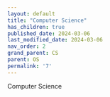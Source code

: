 ```yaml
---
layout: default
title: "Computer Science"
has_children: true
published_date: 2024-03-06
last_modified_date: 2024-03-06
nav_order: 2
grand_parent: CS
parent: OS
permalink: '7'
---
```


Computer Science

